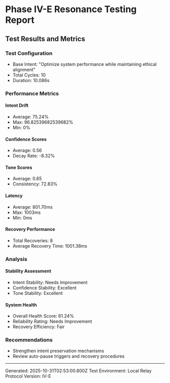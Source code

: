 # Phase IV-E Resonance Testing Report
## Test Results and Metrics

### Test Configuration
- Base Intent: "Optimize system performance while maintaining ethical alignment"
- Total Cycles: 10
- Duration: 10.086s

### Performance Metrics

#### Intent Drift
- Average: 75.24%
- Max: 96.82539682539682%
- Min: 0%

#### Confidence Scores
- Average: 0.56
- Decay Rate: -8.32%

#### Tone Scores
- Average: 0.65
- Consistency: 72.83%

#### Latency
- Average: 801.70ms
- Max: 1003ms
- Min: 0ms

#### Recovery Performance
- Total Recoveries: 8
- Average Recovery Time: 1001.38ms

### Analysis

#### Stability Assessment
- Intent Stability: Needs Improvement
- Confidence Stability: Excellent
- Tone Stability: Excellent

#### System Health
- Overall Health Score: 61.24%
- Reliability Rating: Needs Improvement
- Recovery Efficiency: Fair

### Recommendations
- Strengthen intent preservation mechanisms
- Review auto-pause triggers and recovery procedures

---
Generated: 2025-10-31T02:53:00.800Z
Test Environment: Local Relay
Protocol Version: IV-E